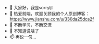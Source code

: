 - 👋 大家好，我是sorryljt
- 👀 热爱前端，欢迎关顾我的个人原创博客：https://www.jianshu.com/u/330da25dca2f
- 🌱 不断学习，不断交流
- 💞️ 不知道说啥了
- 📫 再说一句...


